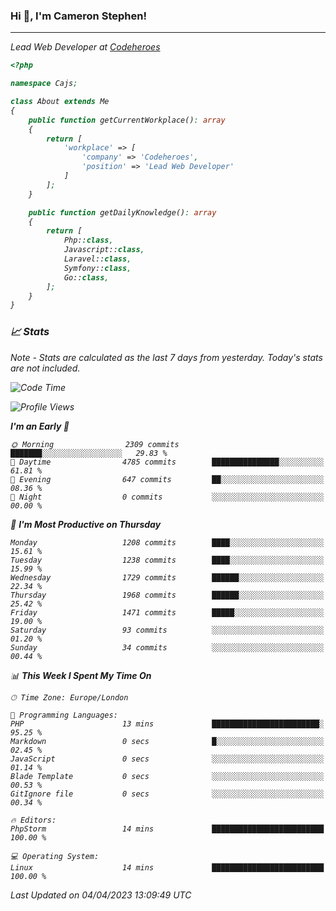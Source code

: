 ### Hi 👋, I'm Cameron Stephen!
<hr>
<p><em>Lead Web Developer at <a href="https://codeheroes.co.uk">Codeheroes</a></p>


```php
<?php

namespace Cajs;

class About extends Me
{
    public function getCurrentWorkplace(): array
    {
        return [
            'workplace' => [
                'company' => 'Codeheroes',
                'position' => 'Lead Web Developer'
            ]
        ];
    }

    public function getDailyKnowledge(): array
    {
        return [
            Php::class,
            Javascript::class,
            Laravel::class,
            Symfony::class,
            Go::class,
        ];
    }
}
```

### 📈 Stats
<p><em>Note - Stats are calculated as the last 7 days from yesterday. Today's stats are not included.</em></p>


<!--START_SECTION:waka-->
![Code Time](http://img.shields.io/badge/Code%20Time-3%2C262%20hrs%2019%20mins-blue)

![Profile Views](http://img.shields.io/badge/Profile%20Views-3-blue)

**I'm an Early 🐤** 

```text
🌞 Morning                2309 commits        ███████░░░░░░░░░░░░░░░░░░   29.83 % 
🌆 Daytime                4785 commits        ███████████████░░░░░░░░░░   61.81 % 
🌃 Evening                647 commits         ██░░░░░░░░░░░░░░░░░░░░░░░   08.36 % 
🌙 Night                  0 commits           ░░░░░░░░░░░░░░░░░░░░░░░░░   00.00 % 
```
📅 **I'm Most Productive on Thursday** 

```text
Monday                   1208 commits        ████░░░░░░░░░░░░░░░░░░░░░   15.61 % 
Tuesday                  1238 commits        ████░░░░░░░░░░░░░░░░░░░░░   15.99 % 
Wednesday                1729 commits        ██████░░░░░░░░░░░░░░░░░░░   22.34 % 
Thursday                 1968 commits        ██████░░░░░░░░░░░░░░░░░░░   25.42 % 
Friday                   1471 commits        █████░░░░░░░░░░░░░░░░░░░░   19.00 % 
Saturday                 93 commits          ░░░░░░░░░░░░░░░░░░░░░░░░░   01.20 % 
Sunday                   34 commits          ░░░░░░░░░░░░░░░░░░░░░░░░░   00.44 % 
```


📊 **This Week I Spent My Time On** 

```text
🕑︎ Time Zone: Europe/London

💬 Programming Languages: 
PHP                      13 mins             ████████████████████████░   95.25 % 
Markdown                 0 secs              █░░░░░░░░░░░░░░░░░░░░░░░░   02.45 % 
JavaScript               0 secs              ░░░░░░░░░░░░░░░░░░░░░░░░░   01.14 % 
Blade Template           0 secs              ░░░░░░░░░░░░░░░░░░░░░░░░░   00.53 % 
GitIgnore file           0 secs              ░░░░░░░░░░░░░░░░░░░░░░░░░   00.34 % 

🔥 Editors: 
PhpStorm                 14 mins             █████████████████████████   100.00 % 

💻 Operating System: 
Linux                    14 mins             █████████████████████████   100.00 % 
```


 Last Updated on 04/04/2023 13:09:49 UTC
<!--END_SECTION:waka-->
